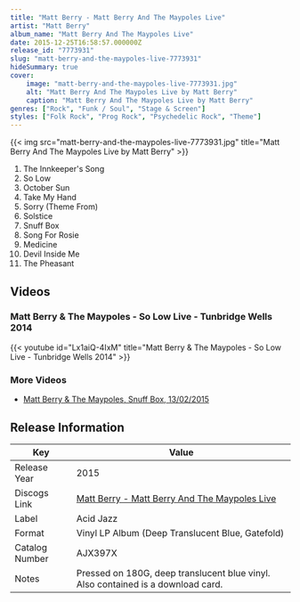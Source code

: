 ```yaml
---
title: "Matt Berry - Matt Berry And The Maypoles Live"
artist: "Matt Berry"
album_name: "Matt Berry And The Maypoles Live"
date: 2015-12-25T16:58:57.000000Z
release_id: "7773931"
slug: "matt-berry-and-the-maypoles-live-7773931"
hideSummary: true
cover:
    image: "matt-berry-and-the-maypoles-live-7773931.jpg"
    alt: "Matt Berry And The Maypoles Live by Matt Berry"
    caption: "Matt Berry And The Maypoles Live by Matt Berry"
genres: ["Rock", "Funk / Soul", "Stage & Screen"]
styles: ["Folk Rock", "Prog Rock", "Psychedelic Rock", "Theme"]
---
```


{{< img src="matt-berry-and-the-maypoles-live-7773931.jpg" title="Matt Berry And The Maypoles Live by Matt Berry" >}}

<!-- section break -->

1. The Innkeeper's Song
2. So Low
3. October Sun
4. Take My Hand
5. Sorry (Theme From)
6. Solstice
7. Snuff Box
8. Song For Rosie
9. Medicine
10. Devil Inside Me
11. The Pheasant

<!-- section break -->




## Videos
### Matt Berry & The Maypoles - So Low Live - Tunbridge Wells 2014
{{< youtube id="Lx1aiQ-4IxM" title="Matt Berry & The Maypoles - So Low Live - Tunbridge Wells 2014" >}}<br>

### More Videos

- [Matt Berry & The Maypoles,  Snuff Box, 13/02/2015](https://www.youtube.com/watch?v=mugYr-k8YGA)


## Release Information
|  Key           | Value                                                |
| ---------------| ---------------------------------------------------- |
| Release Year   | 2015                                   |
| Discogs Link   | [Matt Berry - Matt Berry And The Maypoles Live](https://www.discogs.com/release/7773931-Matt-Berry-3-And-The-Maypoles-Matt-Berry-And-The-Maypoles-Live) |
| Label          | Acid Jazz |
| Format         | Vinyl LP Album (Deep Translucent Blue, Gatefold) |
| Catalog Number | AJX397X |
| Notes | Pressed on 180G, deep translucent blue vinyl. Also contained is a download card. |